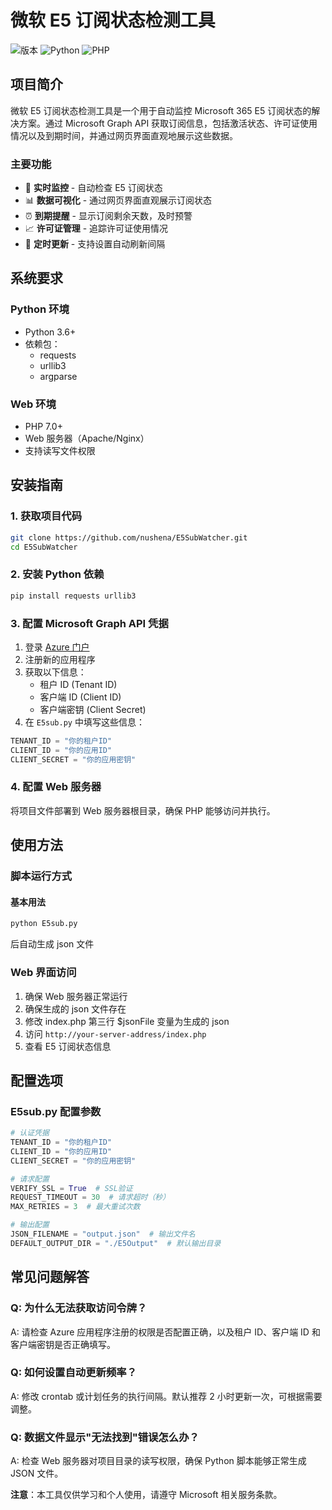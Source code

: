 # 微软 E5 订阅状态检测工具

![版本](https://img.shields.io/badge/版本-1.0-blue)
![Python](https://img.shields.io/badge/Python-3.6+-green)
![PHP](https://img.shields.io/badge/PHP-7.0+-orange)

## 项目简介

微软 E5 订阅状态检测工具是一个用于自动监控 Microsoft 365 E5 订阅状态的解决方案。通过 Microsoft Graph API 获取订阅信息，包括激活状态、许可证使用情况以及到期时间，并通过网页界面直观地展示这些数据。

### 主要功能

- 👀 **实时监控** - 自动检查 E5 订阅状态
- 📊 **数据可视化** - 通过网页界面直观展示订阅状态
- ⏰ **到期提醒** - 显示订阅剩余天数，及时预警
- 📈 **许可证管理** - 追踪许可证使用情况
- 🔄 **定时更新** - 支持设置自动刷新间隔

## 系统要求

### Python 环境

- Python 3.6+
- 依赖包：
  - requests
  - urllib3
  - argparse

### Web 环境

- PHP 7.0+
- Web 服务器（Apache/Nginx）
- 支持读写文件权限

## 安装指南

### 1. 获取项目代码

```bash
git clone https://github.com/nushena/E5SubWatcher.git
cd E5SubWatcher
```

### 2. 安装 Python 依赖

```bash
pip install requests urllib3
```

### 3. 配置 Microsoft Graph API 凭据

1. 登录 [Azure 门户](https://portal.azure.com)
2. 注册新的应用程序
3. 获取以下信息：
   - 租户 ID (Tenant ID)
   - 客户端 ID (Client ID)
   - 客户端密钥 (Client Secret)
4. 在 `E5sub.py` 中填写这些信息：

```python
TENANT_ID = "你的租户ID"
CLIENT_ID = "你的应用ID"
CLIENT_SECRET = "你的应用密钥"
```

### 4. 配置 Web 服务器

将项目文件部署到 Web 服务器根目录，确保 PHP 能够访问并执行。

## 使用方法

### 脚本运行方式

#### 基本用法

```bash
python E5sub.py
```

后自动生成 json 文件

### Web 界面访问

1. 确保 Web 服务器正常运行
2. 确保生成的 json 文件存在
3. 修改 index.php 第三行 $jsonFile 变量为生成的 json
4. 访问 `http://your-server-address/index.php`
5. 查看 E5 订阅状态信息

## 配置选项

### E5sub.py 配置参数

```python
# 认证凭据
TENANT_ID = "你的租户ID"
CLIENT_ID = "你的应用ID"
CLIENT_SECRET = "你的应用密钥"

# 请求配置
VERIFY_SSL = True  # SSL验证
REQUEST_TIMEOUT = 30  # 请求超时（秒）
MAX_RETRIES = 3  # 最大重试次数

# 输出配置
JSON_FILENAME = "output.json"  # 输出文件名
DEFAULT_OUTPUT_DIR = "./E5Output"  # 默认输出目录
```

## 常见问题解答

### Q: 为什么无法获取访问令牌？

A: 请检查 Azure 应用程序注册的权限是否配置正确，以及租户 ID、客户端 ID 和客户端密钥是否正确填写。

### Q: 如何设置自动更新频率？

A: 修改 crontab 或计划任务的执行间隔。默认推荐 2 小时更新一次，可根据需要调整。

### Q: 数据文件显示"无法找到"错误怎么办？

A: 检查 Web 服务器对项目目录的读写权限，确保 Python 脚本能够正常生成 JSON 文件。

**注意**：本工具仅供学习和个人使用，请遵守 Microsoft 相关服务条款。
